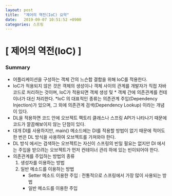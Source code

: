 ```yaml
---
layout: post
title:  "제어의 역전(IoC) 요약"
date:   2019-09-07 10:51:52 +0900
categories: 스프링
---
```


# [ 제어의 역전(IoC) ]
### Summary
* 어플리케이션을 구성하는 객체 간의 느슨합 결합을 위해 IoC를 적용한다.
* IoC가 적용되지 않은 것은 객체의 생성이나 객체 사이의 관계를 개발자가 직접 자바 코드로 처리하는 것이며, IoC가 적용되면 객체 생성 및 * 객체 간에 의존관계를 컨테이너가 대신 처리한다.
*IoC 의 대표적인 종류는 의존관계 주입(Dependency Injection)가 있으며, 그 외에 의존관계 검색(Dependency Lookup) 이라는 개념이 있다.
* DL을 적용하면 코드 안에 오브젝트 팩토리 클래스나 스프링 API가 나타나기 때문에 코드가 깔끔해보이지 않는 단점이 있다.
* 대개 DI를 사용하지만, main() 메소드에는 DI를 적용할 방법이 없기 때문에 적어도 한 번은 DL 방식을 사용하여 오브젝트를 가져와야 한다.
* DL 방식 에서는 검색하는 오브젝트는 자신이 스프링의 빈일 필요는 없지만 DI 에서는 주입을 받으려는 오브젝트가 먼저 컨테이너 관리 하에 있는 빈이되어야 한다.
* 의존관계를 주입하는 방법의 종류
  1. 생성자를 이용하는 방법
  2. 일반 메소드를 이용하는 방법
      * Setter 메소드 이용한 주입 : 전통적으로 스프링에서 가장 많이 사용되는 방법
      * 일반 메소드를 이용한 주입